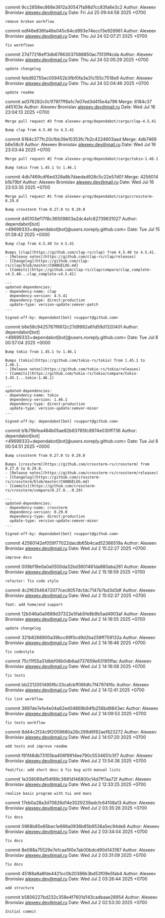 commit 9cc2858ec868e3612a30547fa98d7cc83fa6e3c2
Author: Alexeev Bronislav <alexeev.dev@mail.ru>
Date:   Fri Jul 25 09:44:58 2025 +0700

    remove broken workflow

commit edf46e836fa46e045c64cd993e74eccf3e926961
Author: Alexeev Bronislav <alexeev.dev@mail.ru>
Date:   Thu Jul 24 02:07:21 2025 +0700

    fix workflows

commit 27d77216eff3db67663037088850ac75f3ff4cda
Author: Alexeev Bronislav <alexeev.dev@mail.ru>
Date:   Thu Jul 24 02:05:29 2025 +0700

    update changelog

commit febd92755ec009452b3fbf0fa3e31c155c7518e9
Author: Alexeev Bronislav <alexeev.dev@mail.ru>
Date:   Thu Jul 24 02:04:46 2025 +0700

    update readme

commit ad376282c0c1f78f7ff8a1c7e07ed3d415e4a796
Merge: 6184c37 d45103e
Author: Alexeev Bronislav <alexeev.dev@mail.ru>
Date:   Wed Jul 16 23:04:13 2025 +0700

    Merge pull request #3 from alexeev-prog/dependabot/cargo/clap-4.5.41
    
    Bump clap from 4.5.40 to 4.5.41

commit 6184c377fc20cfbb39e10353fc7b2c4224603aad
Merge: 4db7469 b6e58c9
Author: Alexeev Bronislav <alexeev.dev@mail.ru>
Date:   Wed Jul 16 23:03:44 2025 +0700

    Merge pull request #2 from alexeev-prog/dependabot/cargo/tokio-1.46.1
    
    Bump tokio from 1.45.1 to 1.46.1

commit 4db7469cdf6ed328a8b7daedad928c5c22e57d01
Merge: 4256014 b1b79bf
Author: Alexeev Bronislav <alexeev.dev@mail.ru>
Date:   Wed Jul 16 23:03:35 2025 +0700

    Merge pull request #1 from alexeev-prog/dependabot/cargo/crossterm-0.29.0
    
    Bump crossterm from 0.27.0 to 0.29.0

commit d45103ef17f8c36509803a2dc4a1c82739631027
Author: dependabot[bot] <49699333+dependabot[bot]@users.noreply.github.com>
Date:   Tue Jul 15 01:39:42 2025 +0000

    Bump clap from 4.5.40 to 4.5.41
    
    Bumps [clap](https://github.com/clap-rs/clap) from 4.5.40 to 4.5.41.
    - [Release notes](https://github.com/clap-rs/clap/releases)
    - [Changelog](https://github.com/clap-rs/clap/blob/master/CHANGELOG.md)
    - [Commits](https://github.com/clap-rs/clap/compare/clap_complete-v4.5.40...clap_complete-v4.5.41)
    
    ---
    updated-dependencies:
    - dependency-name: clap
      dependency-version: 4.5.41
      dependency-type: direct:production
      update-type: version-update:semver-patch
    ...
    
    Signed-off-by: dependabot[bot] <support@github.com>

commit b6e58c9425787f6612c27d9992a61d59d1320401
Author: dependabot[bot] <49699333+dependabot[bot]@users.noreply.github.com>
Date:   Tue Jul 8 00:57:04 2025 +0000

    Bump tokio from 1.45.1 to 1.46.1
    
    Bumps [tokio](https://github.com/tokio-rs/tokio) from 1.45.1 to 1.46.1.
    - [Release notes](https://github.com/tokio-rs/tokio/releases)
    - [Commits](https://github.com/tokio-rs/tokio/compare/tokio-1.45.1...tokio-1.46.1)
    
    ---
    updated-dependencies:
    - dependency-name: tokio
      dependency-version: 1.46.1
      dependency-type: direct:production
      update-type: version-update:semver-minor
    ...
    
    Signed-off-by: dependabot[bot] <support@github.com>

commit b1b79bfea484b05ae82b83765fc8974e030ff736
Author: dependabot[bot] <49699333+dependabot[bot]@users.noreply.github.com>
Date:   Tue Jul 8 00:54:51 2025 +0000

    Bump crossterm from 0.27.0 to 0.29.0
    
    Bumps [crossterm](https://github.com/crossterm-rs/crossterm) from 0.27.0 to 0.29.0.
    - [Release notes](https://github.com/crossterm-rs/crossterm/releases)
    - [Changelog](https://github.com/crossterm-rs/crossterm/blob/master/CHANGELOG.md)
    - [Commits](https://github.com/crossterm-rs/crossterm/compare/0.27.0...0.29)
    
    ---
    updated-dependencies:
    - dependency-name: crossterm
      dependency-version: 0.29.0
      dependency-type: direct:production
      update-type: version-update:semver-minor
    ...
    
    Signed-off-by: dependabot[bot] <support@github.com>

commit 42560142ef059f77022dacdb65b4cad52366519a
Author: Alexeev Bronislav <alexeev.dev@mail.ru>
Date:   Wed Jul 2 15:22:27 2025 +0700

    improve docs

commit 009bf19e0a0a0500da32bd3601461da880aba261
Author: Alexeev Bronislav <alexeev.dev@mail.ru>
Date:   Wed Jul 2 15:18:59 2025 +0700

    refactor: fix code style

commit 4c2f63546472077cec8057dc1dc7147b7bd3d3df
Author: Alexeev Bronislav <alexeev.dev@mail.ru>
Date:   Wed Jul 2 15:02:37 2025 +0700

    feat: add home/end support

commit 12b046a0a0689d37322e5fab5fe8b9b5ad4903af
Author: Alexeev Bronislav <alexeev.dev@mail.ru>
Date:   Wed Jul 2 14:16:55 2025 +0700

    update changelog

commit 321b8266900a39bcc69f0cd9d2ba258ff759132a
Author: Alexeev Bronislav <alexeev.dev@mail.ru>
Date:   Wed Jul 2 14:16:46 2025 +0700

    fix codestyle

commit 75c11f55a31dbbf06b0db6ad737659e63195ffac
Author: Alexeev Bronislav <alexeev.dev@mail.ru>
Date:   Wed Jul 2 14:16:08 2025 +0700

    fix tests

commit bb2212051495f6c33cafcbff06fdfc7f47974f6c
Author: Alexeev Bronislav <alexeev.dev@mail.ru>
Date:   Wed Jul 2 14:12:41 2025 +0700

    fix lint workflow

commit 3897de7e1e4e04a62ed04869b94fb256bd9843ec
Author: Alexeev Bronislav <alexeev.dev@mail.ru>
Date:   Wed Jul 2 14:09:53 2025 +0700

    fix tests workflow

commit 8d44c2f24c9f2059680a28c299d6f82aef823272
Author: Alexeev Bronislav <alexeev.dev@mail.ru>
Date:   Wed Jul 2 14:07:20 2025 +0700

    add tests and improve readme

commit f91f48db73105ba406f9914ee790c5534651c5f7
Author: Alexeev Bronislav <alexeev.dev@mail.ru>
Date:   Wed Jul 2 13:54:38 2025 +0700

    feat/fix: add short desc & fix bug with manual lists

commit 1e208069af54f89c3881d146800c14d7ff7aa72f
Author: Alexeev Bronislav <alexeev.dev@mail.ru>
Date:   Wed Jul 2 12:33:25 2025 +0700

    realize basic program with tui and mans

commit 17eb0a28a3d70826d14e3029239adcfc64108a13
Author: Alexeev Bronislav <alexeev.dev@mail.ru>
Date:   Wed Jul 2 03:35:26 2025 +0700

    fix docs

commit 0968b85e65bec1e666a0936b85b9538a5ec94de6
Author: Alexeev Bronislav <alexeev.dev@mail.ru>
Date:   Wed Jul 2 03:34:04 2025 +0700

    fix docs

commit 8e088a75529e7e1caa190e7ab00bdcd90d143187
Author: Alexeev Bronislav <alexeev.dev@mail.ru>
Date:   Wed Jul 2 03:31:09 2025 +0700

    fix docs

commit 45188a8a8fde4421cc0b20386b3bd53f09e5fab4
Author: Alexeev Bronislav <alexeev.dev@mail.ru>
Date:   Wed Jul 2 03:26:44 2025 +0700

    add structure

commit b5806227bd232c358e4f7601d143cadbaae28954
Author: Alexeev Bronislav <alexeev.dev@mail.ru>
Date:   Wed Jul 2 02:53:30 2025 +0700

    Initial commit
